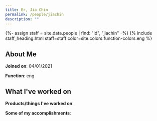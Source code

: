 ```yaml
---
title: Er, Jia Chin
permalink: /people/jiachin
description: ""
---
```


{%- assign staff = site.data.people | find: "id", "jiachin" -%}
{% include staff_heading.html staff=staff color=site.colors.function-colors.eng %}

## About Me

**Joined on**: 04/01/2021

**Function**: eng

## What I've worked on

**Products/things I've worked on**:


**Some of my accomplishments**:

